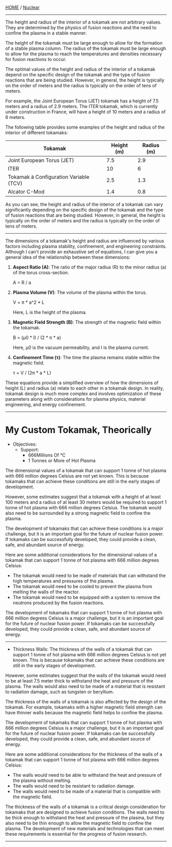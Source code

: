 [HOME](/README.md) / [Nuclear](/assets/docs/nuclear/readme.md)    

------------------------     

The height and radius of the interior of a tokamak are not arbitrary values. They are determined by the physics of fusion reactions and the need to confine the plasma in a stable manner.

The height of the tokamak must be large enough to allow for the formation of a stable plasma column. The radius of the tokamak must be large enough to allow for the plasma to reach the temperatures and densities necessary for fusion reactions to occur.

The optimal values of the height and radius of the interior of a tokamak depend on the specific design of the tokamak and the type of fusion reactions that are being studied. However, in general, the height is typically on the order of meters and the radius is typically on the order of tens of meters.

For example, the Joint European Torus (JET) tokamak has a height of 7.5 meters and a radius of 2.9 meters. The ITER tokamak, which is currently under construction in France, will have a height of 10 meters and a radius of 6 meters.

The following table provides some examples of the height and radius of the interior of different tokamaks:

| Tokamak | Height (m) | Radius (m) |
|---|---|---|
| Joint European Torus (JET) | 7.5 | 2.9 |
| ITER | 10 | 6 |
| Tokamak à Configuration Variable (TCV) | 2.5 | 1.3 |
| Alcator C-Mod | 1.4 | 0.8 |

As you can see, the height and radius of the interior of a tokamak can vary significantly depending on the specific design of the tokamak and the type of fusion reactions that are being studied. However, in general, the height is typically on the order of meters and the radius is typically on the order of tens of meters.

------------------------     

The dimensions of a tokamak's height and radius are influenced by various factors including plasma stability, confinement, and engineering constraints. Although I can't provide an exhaustive set of equations, I can give you a general idea of the relationship between these dimensions:

1. **Aspect Ratio (A)**: The ratio of the major radius (R) to the minor radius (a) of the torus cross-section.

   A = R / a

2. **Plasma Volume (V)**: The volume of the plasma within the torus.

   V = π * a^2 * L

   Here, L is the height of the plasma.

3. **Magnetic Field Strength (B)**: The strength of the magnetic field within the tokamak.

   B = (μ0 * I) / (2 * π * a)

   Here, μ0 is the vacuum permeability, and I is the plasma current.

4. **Confinement Time (τ)**: The time the plasma remains stable within the magnetic field.

   τ = V / (2π * a * L)

These equations provide a simplified overview of how the dimensions of height (L) and radius (a) relate to each other in a tokamak design. In reality, tokamak design is much more complex and involves optimization of these parameters along with considerations for plasma physics, material engineering, and energy confinement.

-----------------

# My Custom Tokamak, Theorically   

- Objectives:   
  - Support:      
    - 666Millions Of °C     
    - 1 Tonnes or More of Hot Plasma
    
The dimensional values of a tokamak that can support 1 tonne of hot plasma with 666 million degrees Celsius are not yet known. This is because tokamaks that can achieve these conditions are still in the early stages of development.

However, some estimates suggest that a tokamak with a height of at least 100 meters and a radius of at least 30 meters would be required to support 1 tonne of hot plasma with 666 million degrees Celsius. The tokamak would also need to be surrounded by a strong magnetic field to confine the plasma.

The development of tokamaks that can achieve these conditions is a major challenge, but it is an important goal for the future of nuclear fusion power. If tokamaks can be successfully developed, they could provide a clean, safe, and abundant source of energy.

Here are some additional considerations for the dimensional values of a tokamak that can support 1 tonne of hot plasma with 666 million degrees Celsius:

* The tokamak would need to be made of materials that can withstand the high temperatures and pressures of the plasma.
* The tokamak would need to be cooled to prevent the plasma from melting the walls of the reactor.
* The tokamak would need to be equipped with a system to remove the neutrons produced by the fusion reactions.

The development of tokamaks that can support 1 tonne of hot plasma with 666 million degrees Celsius is a major challenge, but it is an important goal for the future of nuclear fusion power. If tokamaks can be successfully developed, they could provide a clean, safe, and abundant source of energy.

-------------------------    

- Thickness Walls:
The thickness of the walls of a tokamak that can support 1 tonne of hot plasma with 666 million degrees Celsius is not yet known. This is because tokamaks that can achieve these conditions are still in the early stages of development.

However, some estimates suggest that the walls of the tokamak would need to be at least 7.5 meter thick to withstand the heat and pressure of the plasma. The walls would also need to be made of a material that is resistant to radiation damage, such as tungsten or beryllium.

The thickness of the walls of a tokamak is also affected by the design of the tokamak. For example, tokamaks with a higher magnetic field strength can have thinner walls because the magnetic field helps to confine the plasma.

The development of tokamaks that can support 1 tonne of hot plasma with 666 million degrees Celsius is a major challenge, but it is an important goal for the future of nuclear fusion power. If tokamaks can be successfully developed, they could provide a clean, safe, and abundant source of energy.

Here are some additional considerations for the thickness of the walls of a tokamak that can support 1 tonne of hot plasma with 666 million degrees Celsius:

* The walls would need to be able to withstand the heat and pressure of the plasma without melting.
* The walls would need to be resistant to radiation damage.
* The walls would need to be made of a material that is compatible with the magnetic field.

The thickness of the walls of a tokamak is a critical design consideration for tokamaks that are designed to achieve fusion conditions. The walls need to be thick enough to withstand the heat and pressure of the plasma, but they also need to be thin enough to allow the magnetic field to confine the plasma. The development of new materials and technologies that can meet these requirements is essential for the progress of fusion research.   

------------------------
